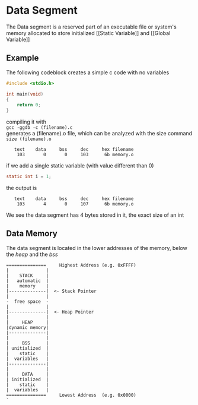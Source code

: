 # Data Segment
The Data segment is a reserved part of an executable file or system's memory allocated to store initialized [[Static Variable]] and [[Global Variable]]

## Example
The following codeblock creates a simple c code with no variables
```c
#include <stdio.h>

int main(void)
{
    return 0;
}
```
compiling it with   
`gcc -ggdb -c (filename).c`  
generates a (filename).o file, which can be analyzed with the size command  
`size (filename).o`  

```
   text    data     bss     dec     hex filename
    103       0       0     103      6b memory.o
```

if we add a single static variable (with value different than 0)
```c
static int i = 1;
```
the output is
```
   text    data     bss     dec     hex filename
    103       4       0     107      6b memory.o
```
We see the data segment has 4 bytes stored in it, the exact size of an int

## Data Memory
The data segment is located in the lower addresses of the memory, below the *heap* and the *bss*
```
===============     Highest Address (e.g. 0xFFFF)
|              |
|    STACK     |
|   automatic  |
|    memory    |
|--------------|  <- Stack Pointer
|              |
-  free space  -
|              |
|--------------|  <- Heap Pointer
|              |
|     HEAP     |
|dynamic memory|
|--------------|  
|              |
|     BSS      |
| unitialized  |
|    static    |
|  variables   |
|--------------|  
|              |
|     DATA     |
| initialized  |
|    static    |
|  variables   |
===============     Lowest Address  (e.g. 0x0000)
`
